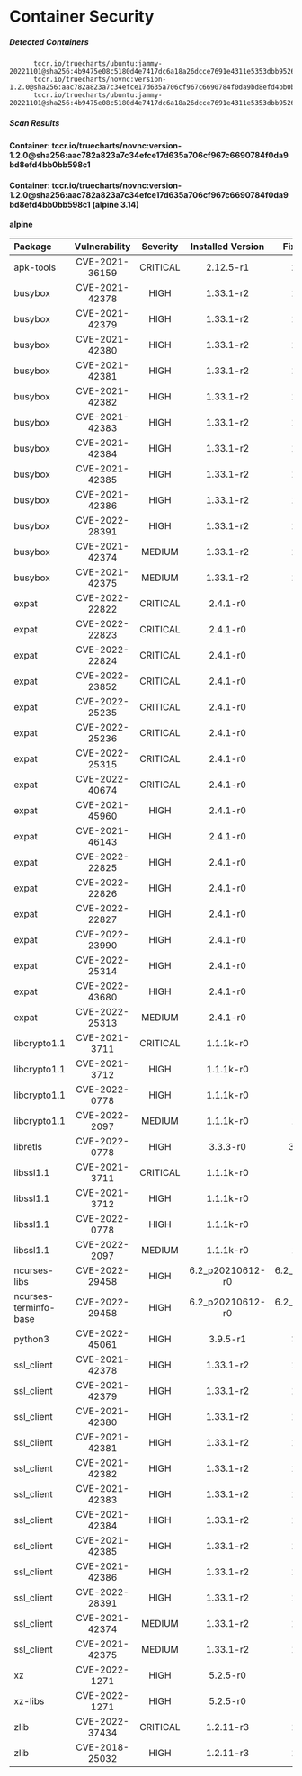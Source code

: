 # Container Security

##### Detected Containers

          tccr.io/truecharts/ubuntu:jammy-20221101@sha256:4b9475e08c5180d4e7417dc6a18a26dcce7691e4311e5353dbb952645c5ff43f
          tccr.io/truecharts/novnc:version-1.2.0@sha256:aac782a823a7c34efce17d635a706cf967c6690784f0da9bd8efd4bb0bb598c1
          tccr.io/truecharts/ubuntu:jammy-20221101@sha256:4b9475e08c5180d4e7417dc6a18a26dcce7691e4311e5353dbb952645c5ff43f

##### Scan Results

**Container: tccr.io/truecharts/novnc:version-1.2.0@sha256:aac782a823a7c34efce17d635a706cf967c6690784f0da9bd8efd4bb0bb598c1**

#### Container: tccr.io/truecharts/novnc:version-1.2.0@sha256:aac782a823a7c34efce17d635a706cf967c6690784f0da9bd8efd4bb0bb598c1 (alpine 3.14)
    

**alpine**

      
| Package         |    Vulnerability   |   Severity  |  Installed Version | Fixed Version |
|:----------------|:------------------:|:-----------:|:------------------:|:-------------:|
| apk-tools         |    CVE-2021-36159   |   CRITICAL  |  2.12.5-r1 | 2.12.6-r0 |
| busybox         |    CVE-2021-42378   |   HIGH  |  1.33.1-r2 | 1.33.1-r6 |
| busybox         |    CVE-2021-42379   |   HIGH  |  1.33.1-r2 | 1.33.1-r6 |
| busybox         |    CVE-2021-42380   |   HIGH  |  1.33.1-r2 | 1.33.1-r6 |
| busybox         |    CVE-2021-42381   |   HIGH  |  1.33.1-r2 | 1.33.1-r6 |
| busybox         |    CVE-2021-42382   |   HIGH  |  1.33.1-r2 | 1.33.1-r6 |
| busybox         |    CVE-2021-42383   |   HIGH  |  1.33.1-r2 | 1.33.1-r6 |
| busybox         |    CVE-2021-42384   |   HIGH  |  1.33.1-r2 | 1.33.1-r6 |
| busybox         |    CVE-2021-42385   |   HIGH  |  1.33.1-r2 | 1.33.1-r6 |
| busybox         |    CVE-2021-42386   |   HIGH  |  1.33.1-r2 | 1.33.1-r6 |
| busybox         |    CVE-2022-28391   |   HIGH  |  1.33.1-r2 | 1.33.1-r7 |
| busybox         |    CVE-2021-42374   |   MEDIUM  |  1.33.1-r2 | 1.33.1-r4 |
| busybox         |    CVE-2021-42375   |   MEDIUM  |  1.33.1-r2 | 1.33.1-r5 |
| expat         |    CVE-2022-22822   |   CRITICAL  |  2.4.1-r0 | 2.4.3-r0 |
| expat         |    CVE-2022-22823   |   CRITICAL  |  2.4.1-r0 | 2.4.3-r0 |
| expat         |    CVE-2022-22824   |   CRITICAL  |  2.4.1-r0 | 2.4.3-r0 |
| expat         |    CVE-2022-23852   |   CRITICAL  |  2.4.1-r0 | 2.4.4-r0 |
| expat         |    CVE-2022-25235   |   CRITICAL  |  2.4.1-r0 | 2.4.5-r0 |
| expat         |    CVE-2022-25236   |   CRITICAL  |  2.4.1-r0 | 2.4.5-r0 |
| expat         |    CVE-2022-25315   |   CRITICAL  |  2.4.1-r0 | 2.4.5-r0 |
| expat         |    CVE-2022-40674   |   CRITICAL  |  2.4.1-r0 | 2.4.9-r0 |
| expat         |    CVE-2021-45960   |   HIGH  |  2.4.1-r0 | 2.4.3-r0 |
| expat         |    CVE-2021-46143   |   HIGH  |  2.4.1-r0 | 2.4.3-r0 |
| expat         |    CVE-2022-22825   |   HIGH  |  2.4.1-r0 | 2.4.3-r0 |
| expat         |    CVE-2022-22826   |   HIGH  |  2.4.1-r0 | 2.4.3-r0 |
| expat         |    CVE-2022-22827   |   HIGH  |  2.4.1-r0 | 2.4.3-r0 |
| expat         |    CVE-2022-23990   |   HIGH  |  2.4.1-r0 | 2.4.4-r0 |
| expat         |    CVE-2022-25314   |   HIGH  |  2.4.1-r0 | 2.4.5-r0 |
| expat         |    CVE-2022-43680   |   HIGH  |  2.4.1-r0 | 2.5.0-r0 |
| expat         |    CVE-2022-25313   |   MEDIUM  |  2.4.1-r0 | 2.4.5-r0 |
| libcrypto1.1         |    CVE-2021-3711   |   CRITICAL  |  1.1.1k-r0 | 1.1.1l-r0 |
| libcrypto1.1         |    CVE-2021-3712   |   HIGH  |  1.1.1k-r0 | 1.1.1l-r0 |
| libcrypto1.1         |    CVE-2022-0778   |   HIGH  |  1.1.1k-r0 | 1.1.1n-r0 |
| libcrypto1.1         |    CVE-2022-2097   |   MEDIUM  |  1.1.1k-r0 | 1.1.1q-r0 |
| libretls         |    CVE-2022-0778   |   HIGH  |  3.3.3-r0 | 3.3.3p1-r3 |
| libssl1.1         |    CVE-2021-3711   |   CRITICAL  |  1.1.1k-r0 | 1.1.1l-r0 |
| libssl1.1         |    CVE-2021-3712   |   HIGH  |  1.1.1k-r0 | 1.1.1l-r0 |
| libssl1.1         |    CVE-2022-0778   |   HIGH  |  1.1.1k-r0 | 1.1.1n-r0 |
| libssl1.1         |    CVE-2022-2097   |   MEDIUM  |  1.1.1k-r0 | 1.1.1q-r0 |
| ncurses-libs         |    CVE-2022-29458   |   HIGH  |  6.2_p20210612-r0 | 6.2_p20210612-r1 |
| ncurses-terminfo-base         |    CVE-2022-29458   |   HIGH  |  6.2_p20210612-r0 | 6.2_p20210612-r1 |
| python3         |    CVE-2022-45061   |   HIGH  |  3.9.5-r1 | 3.9.16-r0 |
| ssl_client         |    CVE-2021-42378   |   HIGH  |  1.33.1-r2 | 1.33.1-r6 |
| ssl_client         |    CVE-2021-42379   |   HIGH  |  1.33.1-r2 | 1.33.1-r6 |
| ssl_client         |    CVE-2021-42380   |   HIGH  |  1.33.1-r2 | 1.33.1-r6 |
| ssl_client         |    CVE-2021-42381   |   HIGH  |  1.33.1-r2 | 1.33.1-r6 |
| ssl_client         |    CVE-2021-42382   |   HIGH  |  1.33.1-r2 | 1.33.1-r6 |
| ssl_client         |    CVE-2021-42383   |   HIGH  |  1.33.1-r2 | 1.33.1-r6 |
| ssl_client         |    CVE-2021-42384   |   HIGH  |  1.33.1-r2 | 1.33.1-r6 |
| ssl_client         |    CVE-2021-42385   |   HIGH  |  1.33.1-r2 | 1.33.1-r6 |
| ssl_client         |    CVE-2021-42386   |   HIGH  |  1.33.1-r2 | 1.33.1-r6 |
| ssl_client         |    CVE-2022-28391   |   HIGH  |  1.33.1-r2 | 1.33.1-r7 |
| ssl_client         |    CVE-2021-42374   |   MEDIUM  |  1.33.1-r2 | 1.33.1-r4 |
| ssl_client         |    CVE-2021-42375   |   MEDIUM  |  1.33.1-r2 | 1.33.1-r5 |
| xz         |    CVE-2022-1271   |   HIGH  |  5.2.5-r0 | 5.2.5-r1 |
| xz-libs         |    CVE-2022-1271   |   HIGH  |  5.2.5-r0 | 5.2.5-r1 |
| zlib         |    CVE-2022-37434   |   CRITICAL  |  1.2.11-r3 | 1.2.12-r2 |
| zlib         |    CVE-2018-25032   |   HIGH  |  1.2.11-r3 | 1.2.12-r0 |

